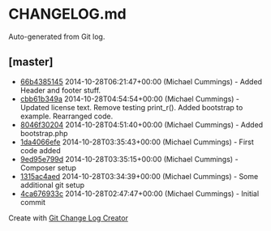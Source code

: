 CHANGELOG.md
============

Auto-generated from Git log.
## [master]
 * [66b4385145](../../commit/66b43851454f7db3c70878e3fceb666a51ebb1bb) 2014-10-28T06:21:47+00:00 (Michael Cummings) - Added Header and footer stuff.
 * [cbb61b349a](../../commit/cbb61b349a3fc51946c2981c9ed1d8a11da4587e) 2014-10-28T04:54:54+00:00 (Michael Cummings) - Updated license text. Remove testing print_r(). Added bootstrap to example. Rearranged code.
 * [8046f30204](../../commit/8046f30204b4c971c86ee6f3e7d51a3211e9fb3c) 2014-10-28T04:51:40+00:00 (Michael Cummings) - Added bootstrap.php
 * [1da4066efe](../../commit/1da4066efe53514697c0bbb347ea9a7f5b56c2ae) 2014-10-28T03:35:43+00:00 (Michael Cummings) - First code added
 * [9ed95e799d](../../commit/9ed95e799d5cc26a5bb15e851e581c53c5c31ee3) 2014-10-28T03:35:15+00:00 (Michael Cummings) - Composer setup
 * [1315ac4aed](../../commit/1315ac4aed169cb8a7307b052e30aa342e2f9ee5) 2014-10-28T03:34:39+00:00 (Michael Cummings) - Some additional git setup
 * [4ca676933c](../../commit/4ca676933cc6fc94ed163be9cbb89307dda2cb6d) 2014-10-28T02:47:47+00:00 (Michael Cummings) - Initial commit

Create with [Git Change Log Creator](https://github.com/Dragonrun1/git-change-log-creator)